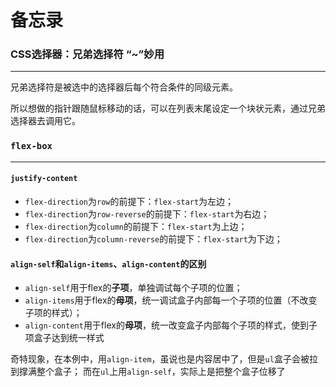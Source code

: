# 备忘录

### CSS选择器：兄弟选择符 “~”妙用
---
兄弟选择符是被选中的选择器后每个符合条件的同级元素。

所以想做的指针跟随鼠标移动的话，可以在列表末尾设定一个块状元素，通过兄弟选择器去调用它。

### `flex-box`
---
#### `justify-content`
* `flex-direction`为`row`的前提下：`flex-start`为左边；
* `flex-direction`为`row-reverse`的前提下：`flex-start`为右边；
* `flex-direction`为`column`的前提下：`flex-start`为上边；
* `flex-direction`为`column-reverse`的前提下：`flex-start`为下边；

#### `align-self`和`align-items`、`align-content`的区别
* `align-self`用于flex的**子项**，单独调试每个子项的位置；
* `align-items`用于flex的**母项**，统一调试盒子内部每一个子项的位置（不改变子项的样式）；
* `align-content`用于flex的**母项**，统一改变盒子内部每个子项的样式，使到子项盒子达到统一样式


奇特现象，在本例中，用`align-item`，虽说也是内容居中了，但是`ul`盒子会被拉到撑满整个盒子；
而在`ul`上用`align-self`，实际上是把整个盒子位移了
